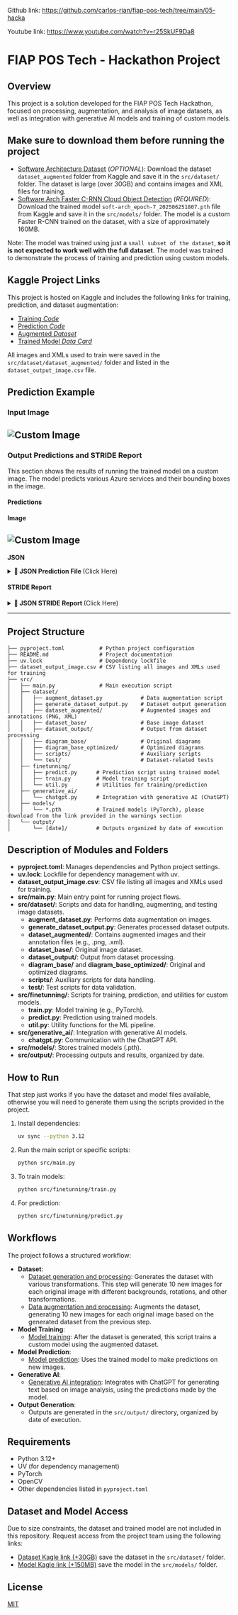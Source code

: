 Github link: https://github.com/carlos-rian/fiap-pos-tech/tree/main/05-hacka


Youtube link: https://www.youtube.com/watch?v=r25SkUF9Da8

# FIAP POS Tech - Hackathon Project

## Overview
This project is a solution developed for the FIAP POS Tech Hackathon, focused on processing, augmentation, and analysis of image datasets, as well as integration with generative AI models and training of custom models.

## Make sure to download them before running the project
- [Software Architecture Dataset](https://www.kaggle.com/datasets/carlosrian/software-architecture-dataset) (*OPTIONAL*): Download the dataset `dataset_augmented` folder from Kaggle and save it in the `src/dataset/` folder. The dataset is large (over 30GB) and contains images and XML files for training.
- [Software Arch Faster C-RNN Cloud Object Detection](https://www.kaggle.com/models/carlosrian/software-architecture-faster-crnn-cloud-object-detection) (*REQUIRED*):  Download the trained model `soft-arch_epoch-7_202506251807.pth` file from Kaggle and save it in the `src/models/` folder. The model is a custom Faster R-CNN trained on the dataset, with a size of approximately 160MB.

Note: The model was trained using just a `small subset of the dataset`, **so it is not expected to work well with the full dataset**. The model was trained to demonstrate the process of training and prediction using custom models.

## Kaggle Project Links

This project is hosted on Kaggle and includes the following links for training, prediction, and dataset augmentation:

- [Training *Code*](https://www.kaggle.com/code/carlosrian/soft-arch-predict-model) 
- [Prediction *Code*](https://www.kaggle.com/code/carlosrian/soft-arch-train-model)
- [Augmented *Dataset*](https://www.kaggle.com/datasets/carlosrian/software-architecture-dataset)
- [Trained Model *Data Card*](https://www.kaggle.com/models/carlosrian/software-architecture-faster-crnn-cloud-object-detection)

All images and XMLs used to train were saved in the `src/dataset/dataset_augmented/` folder and listed in the `dataset_output_image.csv` file.

## Prediction Example

### Input Image

![Custom Image](src/dataset/software-arch-image-for-test/azure_custom_diagram.png)
---

### Output Predictions and STRIDE Report

This section shows the results of running the trained model on a custom image. The model predicts various Azure services and their bounding boxes in the image.

#### Predictions

**Image**

![Custom Image](src/output/azure_custom_diagram_202506260914/predictions/prediction.png)
---

**JSON**

<details>
<summary><strong>📄 JSON Prediction File </strong> (Click Here)</summary>

```json
{
    "predictions": [
        {
            "confidence": 0.9995282888412476,
            "displayName": "azure_data_factories",
            "boundingBox": {
                "xMin": 0.5674349069595337,
                "yMin": 0.3533494174480438,
                "xMax": 0.6286147832870483,
                "yMax": 0.4954019784927368
            }
        },
        {
            "confidence": 0.9975946545600891,
            "displayName": "azure_virtual_machine",
            "boundingBox": {
                "xMin": 0.5643515586853027,
                "yMin": 0.7353216409683228,
                "xMax": 0.63103187084198,
                "yMax": 0.891518771648407
            }
        },
        {
            "confidence": 0.9969965219497681,
            "displayName": "azure_kubernetes_services",
            "boundingBox": {
                "xMin": 0.39855870604515076,
                "yMin": 0.3406761586666107,
                "xMax": 0.4697995185852051,
                "yMax": 0.5059815049171448
            }
        },
        {
            "confidence": 0.9909895062446594,
            "displayName": "azure_databricks",
            "boundingBox": {
                "xMin": 0.7537016868591309,
                "yMin": 0.34498509764671326,
                "xMax": 0.8223376274108887,
                "yMax": 0.5058421492576599
            }
        },
        {
            "confidence": 0.9863126873970032,
            "displayName": "azure_openai",
            "boundingBox": {
                "xMin": 0.9085137844085693,
                "yMin": 0.3553159534931183,
                "xMax": 0.9683898091316223,
                "yMax": 0.495795875787735
            }
        },
        {
            "confidence": 0.9771071076393127,
            "displayName": "user",
            "boundingBox": {
                "xMin": 0.038676727563142776,
                "yMin": 0.34394222497940063,
                "xMax": 0.10105673968791962,
                "yMax": 0.5042659640312195
            }
        },
        {
            "confidence": 0.955901026725769,
            "displayName": "azure_sql",
            "boundingBox": {
                "xMin": 0.19901417195796967,
                "yMin": 0.6770160794258118,
                "xMax": 0.2792859971523285,
                "yMax": 0.8567843437194824
            }
        },
        {
            "confidence": 0.8695687651634216,
            "displayName": "azure_cosmos_db",
            "boundingBox": {
                "xMin": 0.2055007517337799,
                "yMin": 0.03026234544813633,
                "xMax": 0.27563953399658203,
                "yMax": 0.197906494140625
            }
        }
    ],
    "modelInfo": {
        "type": "local_pytorch",
        "model_path": ".../src/models/soft-arch_epoch-7_202506251807.pth"
    }
}
```
</details>


#### STRIDE Report

<details>
<summary><strong>📄 JSON STRIDE Report </strong> (Click Here)</summary>

```json
[
    {
        "component_name": "azure_openai",
        "threats": [
            {
                "threat_category": "S_Spoofing",
                "threat_description": "An attacker could impersonate a legitimate user or service to gain unauthorized access to the azure_openai component.",
                "suggested_countermeasure": "Implement strong authentication mechanisms, such as multi-factor authentication (MFA), to verify the identity of users and services."
            },
            {
                "threat_category": "T_Tampering",
                "threat_description": "An attacker could modify the data being processed or the configuration of the azure_openai component, leading to altered outputs or behavior.",
                "suggested_countermeasure": "Use cryptographic integrity checks (e.g., hashes) and secure configuration management practices to detect and prevent unauthorized changes."
            },
            {
                "threat_category": "R_Repudiation",
                "threat_description": "Users may deny their actions within the azure_openai component, claiming they did not perform certain operations, which could lead to accountability issues.",
                "suggested_countermeasure": "Implement comprehensive logging and monitoring to create an immutable audit trail of all user actions and system events."
            },
            {
                "threat_category": "I_Information_Disclosure",
                "threat_description": "Sensitive data processed or generated by the azure_openai component could be exposed to unauthorized users or attackers.",
                "suggested_countermeasure": "Encrypt sensitive data both at rest and in transit, and enforce strict access controls to limit data exposure."
            },
            {
                "threat_category": "D_Denial_of_Service",
                "threat_description": "An attacker could overwhelm the azure_openai component with excessive requests, causing service disruption or degradation.",
                "suggested_countermeasure": "Implement rate limiting and anomaly detection to mitigate the risk of denial-of-service attacks."
            },
            {
                "threat_category": "E_Elevation_of_Privilege",
                "threat_description": "A user or attacker could exploit vulnerabilities in the azure_openai component to gain elevated access rights beyond their intended permissions.",
                "suggested_countermeasure": "Conduct regular security assessments and apply the principle of least privilege to limit user permissions and access."
            }
        ]
    },
    {
        "component_name": "azure_virtual_machine",
        "threats": [
            {
                "threat_category": "S_Spoofing",
                "threat_description": "An unauthorized user may gain access to the Azure Virtual Machine by impersonating a legitimate user through stolen credentials.",
                "suggested_countermeasure": "Implement multi-factor authentication (MFA) to ensure that access requires more than just a password."
            },
            {
                "threat_category": "T_Tampering",
                "threat_description": "An attacker could modify the configuration or data on the Azure Virtual Machine, leading to altered operations or compromised data integrity.",
                "suggested_countermeasure": "Use Azure Role-Based Access Control (RBAC) to restrict who can modify settings and implement logging to monitor configuration changes."
            },
            {
                "threat_category": "R_Repudiation",
                "threat_description": "Users may perform actions on the Azure Virtual Machine and later deny having done so, potentially leading to accountability issues.",
                "suggested_countermeasure": "Implement comprehensive logging and auditing of user actions on the virtual machine to provide evidence of activity."
            },
            {
                "threat_category": "I_Information_Disclosure",
                "threat_description": "Sensitive data hosted on the Azure Virtual Machine could be exposed to unauthorized users, leading to data breaches.",
                "suggested_countermeasure": "Encrypt sensitive data at rest and in transit, and restrict access to only authorized users using network security groups (NSGs)."
            },
            {
                "threat_category": "D_Denial_of_Service",
                "threat_description": "An attacker could launch a denial of service attack against the Azure Virtual Machine, making it unavailable to legitimate users.",
                "suggested_countermeasure": "Set up Azure DDoS Protection to safeguard against large-scale attacks and monitor traffic patterns for anomalies."
            },
            {
                "threat_category": "E_Elevation_of_Privilege",
                "threat_description": "A user with limited access could exploit vulnerabilities to escalate their permissions and gain unauthorized access to critical resources.",
                "suggested_countermeasure": "Regularly review and update user permissions, applying the principle of least privilege, and conduct vulnerability assessments to identify potential exploits."
            }
        ]
    },
    {
        "component_name": "azure_databricks",
        "threats": [
            {
                "threat_category": "S_Spoofing",
                "threat_description": "An attacker could impersonate a legitimate user or service to gain unauthorized access to Azure Databricks resources.",
                "suggested_countermeasure": "Implement strong authentication mechanisms such as multi-factor authentication (MFA) and use Azure Active Directory for identity management."
            },
            {
                "threat_category": "T_Tampering",
                "threat_description": "Malicious actors could alter the data or configuration settings within Azure Databricks notebooks or jobs, leading to incorrect data processing or analytics.",
                "suggested_countermeasure": "Use access controls and audit logging to monitor changes, and implement data integrity checks to ensure data has not been tampered with."
            },
            {
                "threat_category": "R_Repudiation",
                "threat_description": "Users might deny performing an action (like deleting a notebook or modifying a job), leading to disputes or lack of accountability.",
                "suggested_countermeasure": "Enable comprehensive logging of all user actions and implement non-repudiation measures such as digital signatures."
            },
            {
                "threat_category": "I_Information_Disclosure",
                "threat_description": "Sensitive data processed within Azure Databricks could be exposed due to misconfigurations or insufficient access controls.",
                "suggested_countermeasure": "Enforce strict access controls and encryption for data at rest and in transit to protect sensitive information."
            },
            {
                "threat_category": "D_Denial_of_Service",
                "threat_description": "An attacker could launch a denial-of-service attack against Azure Databricks, making it unavailable for legitimate users.",
                "suggested_countermeasure": "Implement rate limiting, monitoring, and alerting systems to detect and mitigate potential denial-of-service attacks."
            },
            {
                "threat_category": "E_Elevation_of_Privilege",
                "threat_description": "A user or attacker could exploit vulnerabilities to gain higher privileges than intended, allowing unauthorized actions within Azure Databricks.",
                "suggested_countermeasure": "Follow the principle of least privilege (PoLP) by granting users only the permissions they need and regularly reviewing access rights."
            }
        ]
    },
    {
        "component_name": "azure_data_factories",
        "threats": [
            {
                "threat_category": "S_Spoofing",
                "threat_description": "An attacker impersonates a legitimate user to gain unauthorized access to the Azure Data Factory, potentially allowing them to manipulate data pipelines or steal sensitive information.",
                "suggested_countermeasure": "Implement strong authentication mechanisms, such as multi-factor authentication (MFA), to ensure that only legitimate users can access the system."
            },
            {
                "threat_category": "T_Tampering",
                "threat_description": "An adversary alters the configuration of data pipelines or modifies the data being processed within Azure Data Factory, resulting in incorrect data outputs or loss of integrity.",
                "suggested_countermeasure": "Use integrity checks and logging to track changes to configurations and data, and implement role-based access control (RBAC) to limit who can make changes."
            },
            {
                "threat_category": "R_Repudiation",
                "threat_description": "A user may deny having performed an action, such as modifying or deleting a data pipeline, leading to disputes and accountability issues.",
                "suggested_countermeasure": "Ensure comprehensive logging and monitoring of all user actions within Azure Data Factory, and implement non-repudiation mechanisms to provide evidence of user actions."
            },
            {
                "threat_category": "I_Information_Disclosure",
                "threat_description": "Sensitive information may be inadvertently exposed through misconfigured access controls or data leakage during data processing or transfer.",
                "suggested_countermeasure": "Regularly audit access controls and implement encryption for data at rest and in transit to protect sensitive information from unauthorized access."
            },
            {
                "threat_category": "D_Denial_of_Service",
                "threat_description": "An attacker may overwhelm Azure Data Factory with excessive requests, causing legitimate users to experience delays or inability to access the service.",
                "suggested_countermeasure": "Implement rate limiting and traffic monitoring to detect and mitigate potential denial of service attacks."
            },
            {
                "threat_category": "E_Elevation_of_Privilege",
                "threat_description": "A user may exploit a vulnerability to gain higher privileges than intended, allowing them to access or modify resources they should not have access to.",
                "suggested_countermeasure": "Regularly update and patch the Azure Data Factory environment, conduct security reviews, and use principle of least privilege to restrict user permissions."
            }
        ]
    },
    {
        "component_name": "azure_sql",
        "threats": [
            {
                "threat_category": "S_Spoofing",
                "threat_description": "An attacker could impersonate a legitimate user to gain unauthorized access to the database.",
                "suggested_countermeasure": "Implement strong authentication mechanisms, such as multi-factor authentication (MFA) and secure password policies."
            },
            {
                "threat_category": "T_Tampering",
                "threat_description": "An attacker could modify data within the database or alter queries to manipulate the integrity of the data.",
                "suggested_countermeasure": "Use database encryption, integrity checks, and logging mechanisms to detect and prevent unauthorized changes."
            },
            {
                "threat_category": "R_Repudiation",
                "threat_description": "A user could deny performing an action, such as deleting data, if there is insufficient logging.",
                "suggested_countermeasure": "Ensure comprehensive logging of all database operations and implement non-repudiation measures, such as digital signatures."
            },
            {
                "threat_category": "I_Information_Disclosure",
                "threat_description": "Sensitive data could be exposed through improper access controls or vulnerabilities, leading to data breaches.",
                "suggested_countermeasure": "Implement strict access controls, data encryption at rest and in transit, and regular security audits."
            },
            {
                "threat_category": "D_Denial_of_Service",
                "threat_description": "An attacker could overwhelm the database with excessive requests, rendering it unavailable to legitimate users.",
                "suggested_countermeasure": "Deploy rate limiting, web application firewalls (WAF), and monitoring tools to detect and mitigate denial-of-service attacks."
            },
            {
                "threat_category": "E_Elevation_of_Privilege",
                "threat_description": "A user with limited privileges could exploit vulnerabilities to gain higher-level access within the database.",
                "suggested_countermeasure": "Regularly review and audit user permissions, and apply the principle of least privilege to restrict access."
            }
        ]
    },
    {
        "component_name": "azure_kubernetes_services",
        "threats": [
            {
                "threat_category": "S_Spoofing",
                "threat_description": "An attacker could impersonate a legitimate user or service to gain unauthorized access to the Kubernetes cluster.",
                "suggested_countermeasure": "Implement strong authentication mechanisms such as multi-factor authentication (MFA) for users and services accessing the cluster."
            },
            {
                "threat_category": "T_Tampering",
                "threat_description": "Malicious actors could modify the configuration files or container images deployed in the Kubernetes environment, leading to compromised applications.",
                "suggested_countermeasure": "Use image signing and verification processes along with role-based access control (RBAC) to limit who can make changes to configurations and images."
            },
            {
                "threat_category": "R_Repudiation",
                "threat_description": "Users may deny performing actions within the Kubernetes environment, leading to disputes over responsibility for changes or incidents.",
                "suggested_countermeasure": "Implement comprehensive logging and auditing of all actions taken within the cluster to provide accountability and traceability."
            },
            {
                "threat_category": "I_Information_Disclosure",
                "threat_description": "Sensitive information such as secrets, environment variables, or configuration data could be exposed to unauthorized users or services.",
                "suggested_countermeasure": "Utilize Kubernetes Secrets and ensure proper access control policies are in place to restrict access to sensitive data."
            },
            {
                "threat_category": "D_Denial_of_Service",
                "threat_description": "An attacker could overwhelm the Kubernetes cluster with excessive requests, leading to service unavailability.",
                "suggested_countermeasure": "Implement rate limiting and resource quotas to mitigate the impact of potential denial-of-service attacks."
            },
            {
                "threat_category": "E_Elevation_of_Privilege",
                "threat_description": "An attacker could exploit vulnerabilities to gain higher privileges within the Kubernetes cluster, allowing them to perform unauthorized actions.",
                "suggested_countermeasure": "Regularly review and apply the principle of least privilege for user roles, and keep the Kubernetes environment up to date with security patches."
            }
        ]
    },
    {
        "component_name": "azure_cosmos_db",
        "threats": [
            {
                "threat_category": "S_Spoofing",
                "threat_description": "An attacker may impersonate a legitimate user to gain unauthorized access to azure_cosmos_db.",
                "suggested_countermeasure": "Implement strong authentication mechanisms such as multi-factor authentication (MFA) for all users."
            },
            {
                "threat_category": "T_Tampering",
                "threat_description": "Data within azure_cosmos_db may be altered by an unauthorized user, compromising data integrity.",
                "suggested_countermeasure": "Utilize cryptographic hash functions to verify data integrity and implement role-based access controls to limit who can modify data."
            },
            {
                "threat_category": "R_Repudiation",
                "threat_description": "Users may deny performing an action on azure_cosmos_db, leading to issues in accountability.",
                "suggested_countermeasure": "Implement comprehensive logging and monitoring to track user actions, ensuring that logs are tamper-proof."
            },
            {
                "threat_category": "I_Information_Disclosure",
                "threat_description": "Sensitive data stored in azure_cosmos_db may be accessed by unauthorized individuals.",
                "suggested_countermeasure": "Encrypt sensitive data both at rest and in transit, and ensure that access controls are strictly enforced."
            },
            {
                "threat_category": "D_Denial_of_Service",
                "threat_description": "An attacker could launch a denial of service attack against azure_cosmos_db, making it unavailable to legitimate users.",
                "suggested_countermeasure": "Implement rate limiting and anomaly detection to identify and mitigate potential DoS attacks."
            },
            {
                "threat_category": "E_Elevation_of_Privilege",
                "threat_description": "An attacker may exploit vulnerabilities to gain higher privileges than intended on azure_cosmos_db.",
                "suggested_countermeasure": "Regularly conduct security assessments and vulnerability scans, and apply the principle of least privilege to user roles."
            }
        ]
    },
    {
        "component_name": "user",
        "threats": [
            {
                "threat_category": "S_Spoofing",
                "threat_description": "An attacker could impersonate a legitimate user by stealing or guessing their credentials.",
                "suggested_countermeasure": "Implement multi-factor authentication (MFA) to enhance user verification."
            },
            {
                "threat_category": "T_Tampering",
                "threat_description": "An unauthorized user could modify user data or settings, leading to unauthorized actions or data corruption.",
                "suggested_countermeasure": "Use cryptographic techniques such as hashing and digital signatures to ensure data integrity."
            },
            {
                "threat_category": "R_Repudiation",
                "threat_description": "A user could deny having performed an action, such as making a transaction, due to lack of proper logging.",
                "suggested_countermeasure": "Implement comprehensive logging and auditing mechanisms to track user actions."
            },
            {
                "threat_category": "I_Information_Disclosure",
                "threat_description": "Sensitive user information could be exposed through vulnerabilities in the application, such as improper access controls.",
                "suggested_countermeasure": "Enforce strict access control policies and data encryption both at rest and in transit."
            },
            {
                "threat_category": "D_Denial_of_Service",
                "threat_description": "An attacker could launch a denial of service attack, making the user component unavailable to legitimate users.",
                "suggested_countermeasure": "Implement rate limiting and use web application firewalls to mitigate DoS attacks."
            },
            {
                "threat_category": "E_Elevation_of_Privilege",
                "threat_description": "A user could exploit a vulnerability to gain higher privileges than intended, allowing them to perform unauthorized actions.",
                "suggested_countermeasure": "Conduct regular security audits and apply the principle of least privilege for user roles."
            }
        ]
    }
]
```

</details>

---

## Project Structure

```
├── pyproject.toml           # Python project configuration
├── README.md                # Project documentation
├── uv.lock                  # Dependency lockfile
├── dataset_output_image.csv # CSV listing all images and XMLs used for training
├── src/
│   ├── main.py              # Main execution script
│   ├── dataset/
│   │   ├── augment_dataset.py            # Data augmentation script
│   │   ├── generate_dataset_output.py    # Dataset output generation
│   │   ├── dataset_augmented/            # Augmented images and annotations (PNG, XML)
│   │   ├── dataset_base/                 # Base image dataset
│   │   ├── dataset_output/               # Output from dataset processing
│   │   ├── diagram_base/                 # Original diagrams
│   │   ├── diagram_base_optimized/       # Optimized diagrams
│   │   ├── scripts/                      # Auxiliary scripts
│   │   └── test/                         # Dataset-related tests
│   ├── finetunning/
│   │   ├── predict.py      # Prediction script using trained model
│   │   ├── train.py        # Model training script
│   │   └── util.py         # Utilities for training/prediction
│   ├── generative_ai/
│   │   └── chatgpt.py      # Integration with generative AI (ChatGPT)
│   ├── models/
│   │   └── *.pth           # Trained models (PyTorch), please download from the link provided in the warnings section
│   └── output/
│       └── [date]/         # Outputs organized by date of execution
```

## Description of Modules and Folders

- **pyproject.toml**: Manages dependencies and Python project settings.
- **uv.lock**: Lockfile for dependency management with uv.
- **dataset_output_image.csv**: CSV file listing all images and XMLs used for training.
- **src/main.py**: Main entry point for running project flows.
- **src/dataset/**: Scripts and data for handling, augmenting, and testing image datasets.
  - **augment_dataset.py**: Performs data augmentation on images.
  - **generate_dataset_output.py**: Generates processed dataset outputs.
  - **dataset_augmented/**: Contains augmented images and their annotation files (e.g., .png, .xml).
  - **dataset_base/**: Original image dataset.
  - **dataset_output/**: Output from dataset processing.
  - **diagram_base/** and **diagram_base_optimized/**: Original and optimized diagrams.
  - **scripts/**: Auxiliary scripts for data handling.
  - **test/**: Test scripts for data validation.
- **src/finetunning/**: Scripts for training, prediction, and utilities for custom models.
  - **train.py**: Model training (e.g., PyTorch).
  - **predict.py**: Prediction using trained models.
  - **util.py**: Utility functions for the ML pipeline.
- **src/generative_ai/**: Integration with generative AI models.
  - **chatgpt.py**: Communication with the ChatGPT API.
- **src/models/**: Stores trained models (.pth).
- **src/output/**: Processing outputs and results, organized by date.

## How to Run

That step just works if you have the dataset and model files available, otherwise you will need to generate them using the scripts provided in the project.

1. Install dependencies:
   ```bash
   uv sync --python 3.12
   ```

2. Run the main script or specific scripts:
   ```bash
   python src/main.py
   ```

3. To train models:
   ```bash
   python src/finetunning/train.py
   ```

4. For prediction:
   ```bash
   python src/finetunning/predict.py
   ```

## Workflows
The project follows a structured workflow:

- **Dataset**:
   - [Dataset generation and processing](src/dataset/generate_dataset_output.py): Generates the dataset with various transformations. This step will generate 10 new images for each original image with different backgrounds, rotations, and other transformations.
   - [Data augmentation and processing](src/dataset/augment_dataset.py): Augments the dataset, generating 10 new images for each original image based on the generated dataset from the previous step.
- **Model Training**:
   - [Model training](src/finetunning/train.py): After the dataset is generated, this script trains a custom model using the augmented dataset.
- **Model Prediction**:
   - [Model prediction](src/finetunning/predict.py): Uses the trained model to make predictions on new images.
- **Generative AI**:
   - [Generative AI integration](src/generative_ai/chatgpt.py): Integrates with ChatGPT for generating text based on image analysis, using the predictions made by the model.
- **Output Generation**:
   - Outputs are generated in the `src/output/` directory, organized by date of execution.

## Requirements
- Python 3.12+
- UV (for dependency management)
- PyTorch
- OpenCV
- Other dependencies listed in `pyproject.toml`

## Dataset and Model Access

Due to size constraints, the dataset and trained model are not included in this repository. Request access from the project team using the following links:
- [Dataset Kagle link (+30GB)](https://www.kaggle.com/datasets/carlosrian/software-architecture-dataset) save the dataset in the `src/dataset/` folder.
- [Model Kagle link (+150MB)](https://www.kaggle.com/models/carlosrian/software-architecture-faster-crnn-cloud-object-detection) save the model in the `src/models/` folder.

## License
[MIT](LICENSE)
